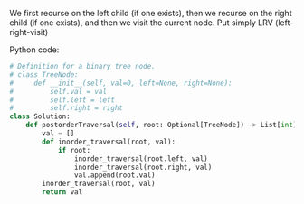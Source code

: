 We first recurse on the left child (if one exists), then we recurse on the right child (if one exists), and then we visit the current node. Put simply LRV (left-right-visit)

Python code:
```python
# Definition for a binary tree node.
# class TreeNode:
#     def __init__(self, val=0, left=None, right=None):
#         self.val = val
#         self.left = left
#         self.right = right
class Solution:
    def postorderTraversal(self, root: Optional[TreeNode]) -> List[int]:
        val = []
        def inorder_traversal(root, val):
            if root:
                inorder_traversal(root.left, val)
                inorder_traversal(root.right, val)
                val.append(root.val)
        inorder_traversal(root, val)
        return val
```